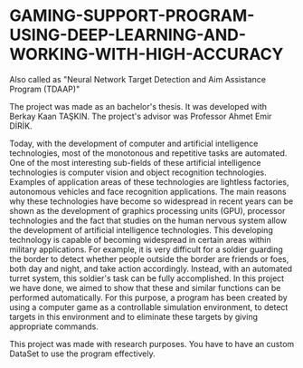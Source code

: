# GAMING-SUPPORT-PROGRAM-USING-DEEP-LEARNING-AND-WORKING-WITH-HIGH-ACCURACY

Also called as "Neural Network Target Detection and Aim Assistance Program (TDAAP)"

The project was made as an bachelor's thesis. 
It was developed with Berkay Kaan TAŞKIN. 
The project's advisor was Professor Ahmet Emir DİRİK.

Today, with the development of computer and artificial intelligence technologies, most of the monotonous and repetitive tasks are automated. One of the most interesting sub-fields of these artificial intelligence technologies is computer vision and object recognition technologies. Examples of application areas of these technologies are lightless factories, autonomous vehicles and face recognition applications. The main reasons why these technologies have become so widespread in recent years can be shown as the development of graphics processing units (GPU), processor technologies and the fact that studies on the human nervous system allow the development of artificial intelligence technologies. This developing technology is capable of becoming widespread in certain areas within military applications. For example, it is very difficult for a soldier guarding the border to detect whether people outside the border are friends or foes, both day and night, and take action accordingly. Instead, with an automated turret system, this soldier's task can be fully accomplished. In this project we have done, we aimed to show that these and similar functions can be performed automatically. For this purpose, a program has been created by using a computer game as a controllable simulation environment, to detect targets in this environment and to eliminate these targets by giving appropriate commands.

This project was made with research purposes. You have to have an custom DataSet to use the program effectively.
